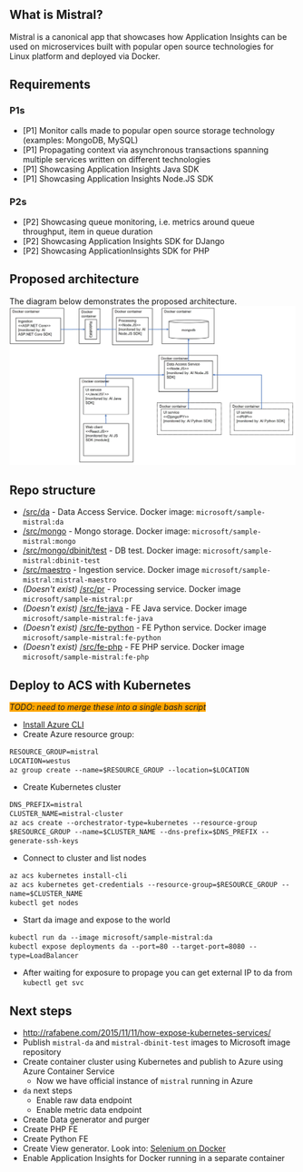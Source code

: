 ## What is Mistral?

Mistral is a canonical app that showcases how Application Insights can be used on microservices built with popular open source technologies for Linux platform and deployed via Docker.

## Requirements
### P1s
* [P1] Monitor calls made to popular open source storage technology (examples: MongoDB, MySQL)
* [P1] Propagating context via asynchronous transactions spanning multiple services written on different technologies
* [P1] Showcasing Application Insights Java SDK
* [P1] Showcasing Application Insights Node.JS SDK

### P2s
* [P2] Showcasing queue monitoring, i.e. metrics around queue throughput, item in queue duration
* [P2] Showcasing Application Insights SDK for DJango
* [P2] Showcasing ApplicationInsights SDK for PHP


## Proposed architecture   
The diagram below demonstrates the proposed architecture. 
![architecture](architecture.JPG)

## Repo structure
* [/src/da](./src/da) - Data Access Service. Docker image: `microsoft/sample-mistral:da`
* [/src/mongo](./src/mongo) - Mongo storage. Docker image: `microsoft/sample-mistral:mongo`
* [/src/mongo/dbinit/test](./src/mongo/dbinit/test) - DB test. Docker image: `microsoft/sample-mistral:dbinit-test`
* [/src/maestro](./src/maestro) - Ingestion service. Docker image `microsoft/sample-mistral:mistral-maestro`
* _(Doesn't exist)_ [/src/pr](./src/pr) - Processing service. Docker image `microsoft/sample-mistral:pr`
* _(Doesn't exist)_ [/src/fe-java](./src/fe-java) - FE Java service. Docker image `microsoft/sample-mistral:fe-java`
* _(Doesn't exist)_ [/src/fe-python](./src/fe-python) - FE Python service. Docker image `microsoft/sample-mistral:fe-python`
* _(Doesn't exist)_ [/src/fe-php](./src/fe-php) - FE PHP service. Docker image `microsoft/sample-mistral:fe-php`

## Deploy to ACS with Kubernetes
_<span style="background-color:orange;">
TODO: need to merge these into a single bash script
<span>_

* [Install Azure CLI](https://docs.microsoft.com/en-us/cli/azure/install-azure-cli)
* Create Azure resource group:
```
RESOURCE_GROUP=mistral
LOCATION=westus
az group create --name=$RESOURCE_GROUP --location=$LOCATION
```
* Create Kubernetes cluster
```
DNS_PREFIX=mistral
CLUSTER_NAME=mistral-cluster
az acs create --orchestrator-type=kubernetes --resource-group $RESOURCE_GROUP --name=$CLUSTER_NAME --dns-prefix=$DNS_PREFIX --generate-ssh-keys
```

* Connect to cluster and list nodes
```
az acs kubernetes install-cli
az acs kubernetes get-credentials --resource-group=$RESOURCE_GROUP --name=$CLUSTER_NAME
kubectl get nodes
```

* Start da image and expose to the world
```
kubectl run da --image microsoft/sample-mistral:da
kubectl expose deployments da --port=80 --target-port=8080 --type=LoadBalancer
```

* After waiting for exposure to propage you can get external IP to da from ```kubectl get svc```





## Next steps
* http://rafabene.com/2015/11/11/how-expose-kubernetes-services/
* Publish `mistral-da` and `mistral-dbinit-test` images to Microsoft image repository
* Create container cluster using Kubernetes and publish to Azure using Azure Container Service
    * Now we have official instance of `mistral` running in Azure
* `da` next steps
    * Enable raw data endpoint
    * Enable metric data endpoint
* Create Data generator and purger
* Create PHP FE
* Create Python FE
* Create View generator. Look into: [Selenium on Docker](https://github.com/SeleniumHQ/docker-selenium)
* Enable Application Insights for Docker running in a separate container




